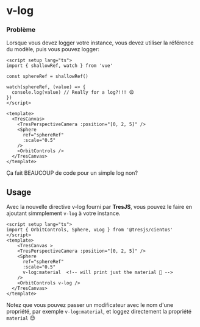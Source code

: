 # v-log

### Problème

Lorsque vous devez logger votre instance, vous devez utiliser la référence du modèle, puis vous pouvez logger:

```vue
<script setup lang="ts">
import { shallowRef, watch } from 'vue'

const sphereRef = shallowRef()

watch(sphereRef, (value) => {
  console.log(value) // Really for a log?!!! 😫
})
</script>

<template>
  <TresCanvas>
    <TresPerspectiveCamera :position="[0, 2, 5]" />
    <Sphere
      ref="sphereRef"
      :scale="0.5"
    />
    <OrbitControls />
  </TresCanvas>
</template>
```

Ça fait BEAUCOUP de code pour un simple log non?

## Usage

Avec la nouvelle directive v-log fourni par **TresJS**, vous pouvez le faire en ajoutant simmplement `v-log` à votre instance.

```vue{2,10,12}
<script setup lang="ts">
import { OrbitControls, Sphere, vLog } from '@tresjs/cientos'
</script>
<template>
    <TresCanvas >
    <TresPerspectiveCamera :position="[0, 2, 5]" />
    <Sphere
      ref="sphereRef"
      :scale="0.5"
      v-log:material  <!-- will print just the material 🎉 -->
    />
    <OrbitControls v-log />
  </TresCanvas>
</template>
```

Notez que vous pouvez passer un modificateur avec le nom d'une propriété, par exemple `v-log:material`, et loggez directement la propriété `material` 😍
